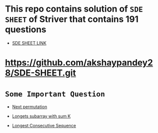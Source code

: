 # This repo contains solution of `SDE SHEET` of Striver that contains 191 questions


- [SDE SHEET LINK](https://takeuforward.org/interviews/strivers-sde-sheet-top-coding-interview-problems)

# https://github.com/akshaypandey28/SDE-SHEET.git


# `Some Important Question`
- [Next permutation](https://leetcode.com/problems/next-permutation/description/)

- [Longets subarray with sum K](https://www.geeksforgeeks.org/problems/longest-sub-array-with-sum-k0809/1?itm_source=geeksforgeeks&itm_medium=article&itm_campaign=bottom_sticky_on_article)

- [Longest Consecutive Sequence](https://leetcode.com/problems/longest-consecutive-sequence/description/)